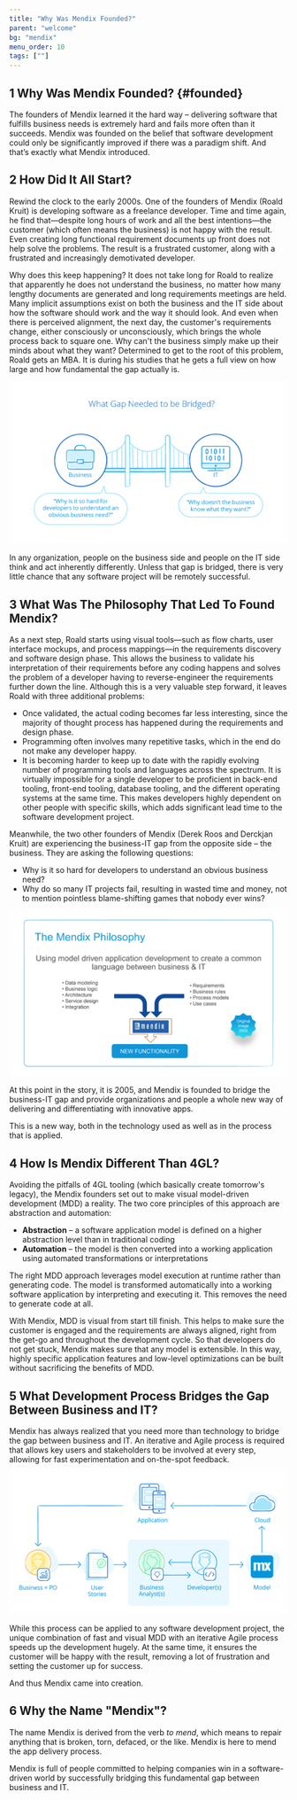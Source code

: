 ```yaml
---
title: "Why Was Mendix Founded?"
parent: "welcome"
bg: "mendix"
menu_order: 10
tags: [""]
---
```


## 1 Why Was Mendix Founded? {#founded}

The founders of Mendix learned it the hard way – delivering software that fulfills business needs is extremely hard and fails more often than it succeeds. Mendix was founded on the belief that software development could only be significantly improved if there was a paradigm shift. And that’s exactly what Mendix introduced.

## 2 How Did It All Start?

Rewind the clock to the early 2000s. One of the founders of Mendix (Roald Kruit) is developing software as a freelance developer. Time and time again, he find that—despite long hours of work and all the best intentions—the customer (which often means the business) is not happy with the result. Even creating long functional requirement documents up front does not help solve the problems. The result is a frustrated customer, along with a frustrated and increasingly demotivated developer.

Why does this keep happening? It does not take long for Roald to realize that apparently he does not understand the business, no matter how many lengthy documents are generated and long requirements meetings are held. Many implicit assumptions exist on both the business and the IT side about how the software should work and the way it should look. And even when there is perceived alignment, the next day, the customer's requirements change, either consciously or unconsciously, which brings the whole process back to square one. Why can't the business simply make up their minds about what they want? Determined to get to the root of this problem, Roald gets an MBA. It is during his studies that he gets a full view on how large and how fundamental the gap actually is.

![](attachments/business-gap.png)

In any organization, people on the business side and people on the IT side think and act inherently differently. Unless that gap is bridged, there is very little chance that any software project will be remotely successful.

## 3 What Was The Philosophy That Led To Found Mendix?

As a next step, Roald starts using visual tools—such as flow charts, user interface mockups, and process mappings—in the requirements discovery and software design phase. This allows the business to validate his interpretation of their requirements before any coding happens and solves the problem of a developer having to reverse-engineer the requirements further down the line. Although this is a very valuable step forward, it leaves Roald with three additional problems:

* Once validated, the actual coding becomes far less interesting, since the majority of thought process has happened during the requirements and design phase.
* Programming often involves many repetitive tasks, which in the end do not make any developer happy.
* It is becoming harder to keep up to date with the rapidly evolving number of programming tools and languages across the spectrum. It is virtually impossible for a single developer to be proficient in back-end tooling, front-end tooling, database tooling, and the different operating systems at the same time. This makes developers highly dependent on other people with specific skills, which adds significant lead time to the software development project.

Meanwhile, the two other founders of Mendix (Derek Roos and Derckjan Kruit) are experiencing the business-IT gap from the opposite side – the business. They are asking the following questions:

* Why is it so hard for developers to understand an obvious business need? 
* Why do so many IT projects fail, resulting in wasted time and money, not to mention pointless blame-shifting games that nobody ever wins?

![](attachments/philosophy.png)

At this point in the story, it is 2005, and Mendix is founded to bridge the business-IT gap and provide organizations and people a whole new way of delivering and differentiating with innovative apps. 

This is a new way, both in the technology used as well as in the process that is applied.

## 4 How Is Mendix Different Than 4GL?

Avoiding the pitfalls of 4GL tooling (which basically create tomorrow's legacy), the Mendix founders set out to make visual model-driven development (MDD) a reality. The two core principles of this approach are abstraction and automation:

 * **Abstraction** – a software application model is defined on a higher abstraction level than in traditional coding
 * **Automation** – the model is then converted into a working application using automated transformations or interpretations

The right MDD approach leverages model execution at runtime rather than generating code. The model is transformed automatically into a working software application by interpreting and executing it. This removes the need to generate code at all.

With Mendix, MDD  is visual from start till finish. This helps to make sure the customer is engaged and the requirements are always aligned, right from the get-go and throughout the development cycle. So that developers do not get stuck, Mendix makes sure that any model is extensible. In this way, highly specific application features and low-level optimizations can be built without sacrificing the benefits of MDD.

## 5 What Development Process Bridges the Gap Between Business and IT?

Mendix has always realized that you need more than technology to bridge the gap between business and IT. An iterative and Agile process is required that allows key users and stakeholders to be involved at every step, allowing for fast experimentation and on-the-spot feedback. 

![](attachments/Mendix_RAD_process.png)

While this process can be applied to any software development project, the unique combination of fast and visual MDD with an iterative Agile process speeds up the development hugely. At the same time, it ensures the customer will be happy with the result, removing a lot of frustration and setting the customer up for success.

And thus Mendix came into creation.

## 6 Why the Name "Mendix"?

The name Mendix is derived from the verb *to mend*, which means to repair anything that is broken, torn, defaced, or the like. Mendix is here to mend the app delivery process.

Mendix is full of people committed to helping companies win in a software-driven world by successfully bridging this fundamental gap between business and IT.
